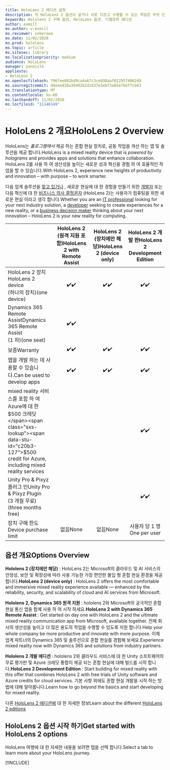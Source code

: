 ```yaml
---
title: HoloLens 2 에디션 설정
description: 각 HoloLens 2 옵션이 같거나 서로 다르고 수행할 수 있는 작업은 무엇 인지에 대 한 설명입니다.
keywords: Hololens 2 구매 옵션, HoloLens 옵션, 디벨로퍼 에디션
author: evmill
ms.author: v-evmill
ms.reviewer: sekerawa
ms.date: 11/02/2020
ms.prod: hololens
ms.topic: article
ms.sitesec: library
ms.localizationpriority: medium
audience: HoloLens
manager: yannisle
appliesto:
- HoloLens 2
ms.openlocfilehash: 796fee002bd9ca4a67c3ce938aaf01295f406249
ms.sourcegitcommit: d4eee928a39492b2d2d37e3ebf3a65e7b6f7cb63
ms.translationtype: MT
ms.contentlocale: ko-KR
ms.lasthandoff: 11/02/2020
ms.locfileid: "11146149"
---
```

# <span data-ttu-id="c20b3-104">HoloLens 2 개요</span><span class="sxs-lookup"><span data-stu-id="c20b3-104">HoloLens 2 Overview</span></span>

<span data-ttu-id="c20b3-105">HoloLens는 *홀로그램에서* 제공 하는 혼합 현실 장치로, 공동 작업을 개선 하는 앱 및 솔루션을 제공 합니다.</span><span class="sxs-lookup"><span data-stu-id="c20b3-105">HoloLens is a mixed reality device that is *powered by holograms* and provides apps and solutions that enhance collaboration.</span></span> <span data-ttu-id="c20b3-106">HoloLens 2를 사용 하 여 생산성을 높이는 새로운 성과 혁신을 경험 하 여 효율적인 작업을 할 수 있습니다.</span><span class="sxs-lookup"><span data-stu-id="c20b3-106">With HoloLens 2, experience new heights of productivity and innovation – with purpose – to work smarter.</span></span>

<span data-ttu-id="c20b3-107">다음 업계 솔루션을 [찾고 있거나](https://www.microsoft.com/hololens/apps) , 새로운 현실에 대 한 경험을 만들기 위한 [개발자](https://www.microsoft.com/hololens/developers) 또는 다음 혁신에 대 한 [비즈니스 의사 결정권자](https://www.microsoft.com/hololens/apps) (HoloLens 2)는 사용자가 컴퓨팅을 위한 새로운 현실 이라고 생각 합니다.</span><span class="sxs-lookup"><span data-stu-id="c20b3-107">Whether you are an [IT professional](https://www.microsoft.com/hololens/apps) looking for your next industry solution, a [developer](https://www.microsoft.com/hololens/developers) seeking to create experiences for a new reality, or a [business decision maker](https://www.microsoft.com/hololens/apps) thinking about your next innovation – HoloLens 2 is your new reality for computing.</span></span> 

|                                                         | <span data-ttu-id="c20b3-108">HoloLens 2 (원격 지원 포함)</span><span class="sxs-lookup"><span data-stu-id="c20b3-108">HoloLens 2 with Remote Assist</span></span> | <span data-ttu-id="c20b3-109">HoloLens 2 (장치에만 해당)</span><span class="sxs-lookup"><span data-stu-id="c20b3-109">HoloLens 2 (device only)</span></span> | <span data-ttu-id="c20b3-110">HoloLens 2 개발 판</span><span class="sxs-lookup"><span data-stu-id="c20b3-110">HoloLens 2 Development Edition</span></span> |
|---------------------------------------------------------|:-----------------------------:|:------------------------:|:------------------------------:|
| <span data-ttu-id="c20b3-111">HoloLens 2 장치</span><span class="sxs-lookup"><span data-stu-id="c20b3-111">HoloLens 2 device</span></span> <br><span data-ttu-id="c20b3-112">(하나의 장치)</span><span class="sxs-lookup"><span data-stu-id="c20b3-112">(one device)</span></span>                      |               <span data-ttu-id="c20b3-113">✔️</span><span class="sxs-lookup"><span data-stu-id="c20b3-113">✔️</span></span>               |             <span data-ttu-id="c20b3-114">✔️</span><span class="sxs-lookup"><span data-stu-id="c20b3-114">✔️</span></span>            |                <span data-ttu-id="c20b3-115">✔️</span><span class="sxs-lookup"><span data-stu-id="c20b3-115">✔️</span></span>               |
| <span data-ttu-id="c20b3-116">Dynamics 365 Remote Assist</span><span class="sxs-lookup"><span data-stu-id="c20b3-116">Dynamics 365 Remote Assist</span></span><br><span data-ttu-id="c20b3-117">(1 자)</span><span class="sxs-lookup"><span data-stu-id="c20b3-117">(one seat)</span></span>                |               <span data-ttu-id="c20b3-118">✔️</span><span class="sxs-lookup"><span data-stu-id="c20b3-118">✔️</span></span>               |                          |                                |
| <span data-ttu-id="c20b3-119">보증</span><span class="sxs-lookup"><span data-stu-id="c20b3-119">Warranty</span></span>                                                |               <span data-ttu-id="c20b3-120">✔️</span><span class="sxs-lookup"><span data-stu-id="c20b3-120">✔️</span></span>               |             <span data-ttu-id="c20b3-121">✔️</span><span class="sxs-lookup"><span data-stu-id="c20b3-121">✔️</span></span>            |                <span data-ttu-id="c20b3-122">✔️</span><span class="sxs-lookup"><span data-stu-id="c20b3-122">✔️</span></span>               |
| <span data-ttu-id="c20b3-123">앱을 개발 하는 데 사용할 수 있습니다.</span><span class="sxs-lookup"><span data-stu-id="c20b3-123">Can be used to develop apps</span></span>                                 |               <span data-ttu-id="c20b3-124">✔️</span><span class="sxs-lookup"><span data-stu-id="c20b3-124">✔️</span></span>               |             <span data-ttu-id="c20b3-125">✔️</span><span class="sxs-lookup"><span data-stu-id="c20b3-125">✔️</span></span>            |                <span data-ttu-id="c20b3-126">✔️</span><span class="sxs-lookup"><span data-stu-id="c20b3-126">✔️</span></span>               |
| <span data-ttu-id="c20b3-127">mixed reality 서비스를 포함 하 여 Azure에 대 한 $500 크레딧</span><span class="sxs-lookup"><span data-stu-id="c20b3-127">$500 credit for Azure, including mixed reality services</span></span> |                               |                          |                <span data-ttu-id="c20b3-128">✔️</span><span class="sxs-lookup"><span data-stu-id="c20b3-128">✔️</span></span>               |
| <span data-ttu-id="c20b3-129">Unity Pro & Pixyz 플러그 인</span><span class="sxs-lookup"><span data-stu-id="c20b3-129">Unity Pro & Pixyz Plugin</span></span> <br><span data-ttu-id="c20b3-130">(3 개월 무료)</span><span class="sxs-lookup"><span data-stu-id="c20b3-130">(three months free)</span></span>        |                               |                          |                <span data-ttu-id="c20b3-131">✔️</span><span class="sxs-lookup"><span data-stu-id="c20b3-131">✔️</span></span>               |
| <span data-ttu-id="c20b3-132">장치 구매 한도</span><span class="sxs-lookup"><span data-stu-id="c20b3-132">Device purchase limit</span></span>                                   |              <span data-ttu-id="c20b3-133">없음</span><span class="sxs-lookup"><span data-stu-id="c20b3-133">None</span></span>             |           <span data-ttu-id="c20b3-134">없음</span><span class="sxs-lookup"><span data-stu-id="c20b3-134">None</span></span>           |          <span data-ttu-id="c20b3-135">사용자 당 1 명</span><span class="sxs-lookup"><span data-stu-id="c20b3-135">One per user</span></span>          |

## <span data-ttu-id="c20b3-136">옵션 개요</span><span class="sxs-lookup"><span data-stu-id="c20b3-136">Options Overview</span></span>

<span data-ttu-id="c20b3-137">**Hololens 2 (장치에만 해당)** : HoloLens 2는 Microsoft의 클라우드 및 AI 서비스의 안정성, 보안 및 확장성에 따라 사용 가능한 가장 편안한 몰입 형 혼합 현실 환경을 제공 합니다.</span><span class="sxs-lookup"><span data-stu-id="c20b3-137">**HoloLens 2 (device only)** : HoloLens 2 offers the most comfortable and immersive mixed reality experience available — enhanced by the reliability, security, and scalability of cloud and AI services from Microsoft.</span></span>

<span data-ttu-id="c20b3-138">**Hololens 2, Dynamics 365 원격 지원** : hololens 2와 Microsoft의 궁극적인 혼합 현실 통신 앱을 함께 사용 하 여 시작 하세요.</span><span class="sxs-lookup"><span data-stu-id="c20b3-138">**HoloLens 2 with Dynamics 365 Remote Assist** : Get started on day one with HoloLens 2 and the ultimate mixed reality communication app from Microsoft, available together.</span></span> <span data-ttu-id="c20b3-139">전체 회사의 생산성을 높이고 더 많은 용도의 작업을 수행할 수 있도록 지원 합니다.</span><span class="sxs-lookup"><span data-stu-id="c20b3-139">Help your whole company be more productive and innovate with more purpose.</span></span> <span data-ttu-id="c20b3-140">이제 업계 파트너의 Dynamics 365 및 솔루션으로 혼합 현실를 경험해 보세요.</span><span class="sxs-lookup"><span data-stu-id="c20b3-140">Experience mixed reality now with Dynamics 365 and solutions from industry partners.</span></span>

<span data-ttu-id="c20b3-141">**Hololens 2 개발 에디션** : hololens 2와 클라우드 서비스에 대 한 Unity 소프트웨어의 무료 평가판 및 Azure 크레딧 통합이 제공 되는 혼합 현실에 대해 빌드를 시작 합니다.</span><span class="sxs-lookup"><span data-stu-id="c20b3-141">**HoloLens 2 Development Edition** : Start building for mixed reality with this offer that combines HoloLens 2 with free trials of Unity software and Azure credits for cloud services.</span></span> <span data-ttu-id="c20b3-142">기본 사항 외에도 혼합 현실 개발을 시작 하는 방법에 대해 알아봅니다.</span><span class="sxs-lookup"><span data-stu-id="c20b3-142">Learn how to go beyond the basics and start developing for mixed reality.</span></span>

<span data-ttu-id="c20b3-143">다른 [HoloLens 2 에디션에](https://www.microsoft.com/hololens/buy) 대 한 자세한 정보</span><span class="sxs-lookup"><span data-stu-id="c20b3-143">Learn about the different [HoloLens 2 editions](https://www.microsoft.com/hololens/buy)</span></span>

## <span data-ttu-id="c20b3-144">HoloLens 2 옵션 시작 하기</span><span class="sxs-lookup"><span data-stu-id="c20b3-144">Get started with HoloLens 2 options</span></span>
<span data-ttu-id="c20b3-145">HoloLens 여행에 대 한 자세한 내용을 보려면 탭을 선택 합니다.</span><span class="sxs-lookup"><span data-stu-id="c20b3-145">Select a tab to learn more about your HoloLens journey.</span></span> 

[!INCLUDE[](includes/options-overview.md)]


